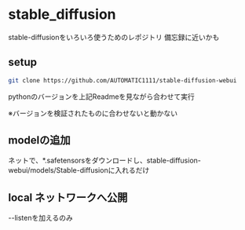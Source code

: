 # stable_diffusion
stable-diffusionをいろいろ使うためのレポジトリ
備忘録に近いかも

## setup
```bash
git clone https://github.com/AUTOMATIC1111/stable-diffusion-webui
```
pythonのバージョンを上記Readmeを見ながら合わせて実行

※バージョンを検証されたものに合わせないと動かない

## modelの追加
ネットで、*.safetensorsをダウンロードし、stable-diffusion-webui/models/Stable-diffusionに入れるだけ

## local ネットワークへ公開
--listenを加えるのみ